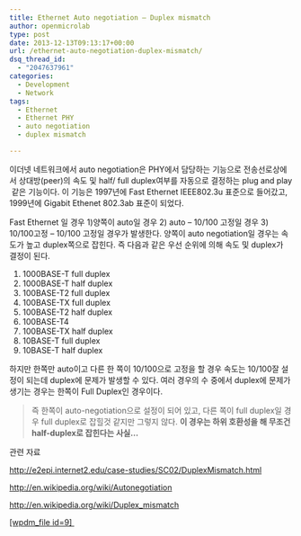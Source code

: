 ```yaml
---
title: Ethernet Auto negotiation – Duplex mismatch
author: openmicrolab
type: post
date: 2013-12-13T09:13:17+00:00
url: /ethernet-auto-negotiation-duplex-mismatch/
dsq_thread_id:
  - "2047637961"
categories:
  - Development
  - Network
tags:
  - Ethernet
  - Ethernet PHY
  - auto negotiation
  - duplex mismatch

---
```

이더넷 네트워크에서 auto negotiation은 PHY에서 담당하는 기능으로 전송선로상에서 상대방(peer)의 속도 및 half/ full duplex여부를 자동으로 결정하는 plug and play  같은 기능이다. 이 기능은 1997년에 Fast Ethernet IEEE802.3u 표준으로 들어갔고, 1999년에 Gigabit Ethenet 802.3ab 표준이 되었다.

Fast Ethernet 일 경우 1)양쪽이 auto일 경우 2) auto &#8211; 10/100 고정일 경우 3) 10/100고정 &#8211; 10/100 고정일 경우가 발생한다. 양쪽이 auto negotiation일 경우는 속도가 높고 duplex쪽으로 잡힌다. 즉 다음과 같은 우선 순위에 의해 속도 및 duplex가 결정이 된다.

  1. 1000BASE-T full duplex
  2. 1000BASE-T half duplex
  3. 100BASE-T2 full duplex
  4. 100BASE-TX full duplex
  5. 100BASE-T2 half duplex
  6. 100BASE-T4
  7. 100BASE-TX half duplex
  8. 10BASE-T full duplex
  9. 10BASE-T half duplex

하지만 한쪽만 auto이고 다른 한 쪽이 10/100으로 고정을 할 경우 속도는 10/100잘 설정이 되는데 duplex에 문제가 발생할 수 있다. 여러 경우의 수 중에서 duplex에 문제가 생기는 경우는 한쪽이 Full Duplex인 경우이다.

> 즉 한쪽이 auto-negotiation으로 설정이 되어 있고, 다른 쪽이 full duplex일 경우 full duplex로 잡힐것 같지만 그렇지 않다. **이 경우는 하위 호환성을 해 무조건 half-duplex로 잡힌다는 사실&#8230;**

관련 자료

<a href="http://e2epi.internet2.edu/case-studies/SC02/DuplexMismatch.html" target="_blank">http://e2epi.internet2.edu/case-studies/SC02/DuplexMismatch.html</a>

<a href="http://en.wikipedia.org/wiki/Autonegotiation" target="_blank">http://en.wikipedia.org/wiki/Autonegotiation</a>

<a href="http://en.wikipedia.org/wiki/Duplex_mismatch" target="_blank">http://en.wikipedia.org/wiki/Duplex_mismatch</a>

<a href="http://e2epi.internet2.edu/case-studies/SC02/DuplexMismatch.html" target="_blank">[wpdm_file id=9] </a>